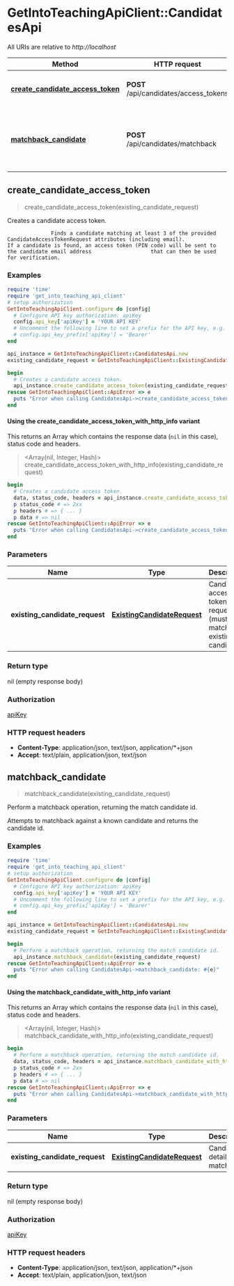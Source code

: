 # GetIntoTeachingApiClient::CandidatesApi

All URIs are relative to *http://localhost*

| Method | HTTP request | Description |
| ------ | ------------ | ----------- |
| [**create_candidate_access_token**](CandidatesApi.md#create_candidate_access_token) | **POST** /api/candidates/access_tokens | Creates a candidate access token. |
| [**matchback_candidate**](CandidatesApi.md#matchback_candidate) | **POST** /api/candidates/matchback | Perform a matchback operation, returning the match candidate id. |


## create_candidate_access_token

> create_candidate_access_token(existing_candidate_request)

Creates a candidate access token.

                  Finds a candidate matching at least 3 of the provided CandidateAccessTokenRequest attributes (including email).                   If a candidate is found, an access token (PIN code) will be sent to the candidate email address                   that can then be used for verification.

### Examples

```ruby
require 'time'
require 'get_into_teaching_api_client'
# setup authorization
GetIntoTeachingApiClient.configure do |config|
  # Configure API key authorization: apiKey
  config.api_key['apiKey'] = 'YOUR API KEY'
  # Uncomment the following line to set a prefix for the API key, e.g. 'Bearer' (defaults to nil)
  # config.api_key_prefix['apiKey'] = 'Bearer'
end

api_instance = GetIntoTeachingApiClient::CandidatesApi.new
existing_candidate_request = GetIntoTeachingApiClient::ExistingCandidateRequest.new({email: 'email_example'}) # ExistingCandidateRequest | Candidate access token request (must match an existing candidate).

begin
  # Creates a candidate access token.
  api_instance.create_candidate_access_token(existing_candidate_request)
rescue GetIntoTeachingApiClient::ApiError => e
  puts "Error when calling CandidatesApi->create_candidate_access_token: #{e}"
end
```

#### Using the create_candidate_access_token_with_http_info variant

This returns an Array which contains the response data (`nil` in this case), status code and headers.

> <Array(nil, Integer, Hash)> create_candidate_access_token_with_http_info(existing_candidate_request)

```ruby
begin
  # Creates a candidate access token.
  data, status_code, headers = api_instance.create_candidate_access_token_with_http_info(existing_candidate_request)
  p status_code # => 2xx
  p headers # => { ... }
  p data # => nil
rescue GetIntoTeachingApiClient::ApiError => e
  puts "Error when calling CandidatesApi->create_candidate_access_token_with_http_info: #{e}"
end
```

### Parameters

| Name | Type | Description | Notes |
| ---- | ---- | ----------- | ----- |
| **existing_candidate_request** | [**ExistingCandidateRequest**](ExistingCandidateRequest.md) | Candidate access token request (must match an existing candidate). |  |

### Return type

nil (empty response body)

### Authorization

[apiKey](../README.md#apiKey)

### HTTP request headers

- **Content-Type**: application/json, text/json, application/*+json
- **Accept**: text/plain, application/json, text/json


## matchback_candidate

> matchback_candidate(existing_candidate_request)

Perform a matchback operation, returning the match candidate id.

Attempts to matchback against a known candidate and returns the candidate id.

### Examples

```ruby
require 'time'
require 'get_into_teaching_api_client'
# setup authorization
GetIntoTeachingApiClient.configure do |config|
  # Configure API key authorization: apiKey
  config.api_key['apiKey'] = 'YOUR API KEY'
  # Uncomment the following line to set a prefix for the API key, e.g. 'Bearer' (defaults to nil)
  # config.api_key_prefix['apiKey'] = 'Bearer'
end

api_instance = GetIntoTeachingApiClient::CandidatesApi.new
existing_candidate_request = GetIntoTeachingApiClient::ExistingCandidateRequest.new({email: 'email_example'}) # ExistingCandidateRequest | Candidate details to matchback.

begin
  # Perform a matchback operation, returning the match candidate id.
  api_instance.matchback_candidate(existing_candidate_request)
rescue GetIntoTeachingApiClient::ApiError => e
  puts "Error when calling CandidatesApi->matchback_candidate: #{e}"
end
```

#### Using the matchback_candidate_with_http_info variant

This returns an Array which contains the response data (`nil` in this case), status code and headers.

> <Array(nil, Integer, Hash)> matchback_candidate_with_http_info(existing_candidate_request)

```ruby
begin
  # Perform a matchback operation, returning the match candidate id.
  data, status_code, headers = api_instance.matchback_candidate_with_http_info(existing_candidate_request)
  p status_code # => 2xx
  p headers # => { ... }
  p data # => nil
rescue GetIntoTeachingApiClient::ApiError => e
  puts "Error when calling CandidatesApi->matchback_candidate_with_http_info: #{e}"
end
```

### Parameters

| Name | Type | Description | Notes |
| ---- | ---- | ----------- | ----- |
| **existing_candidate_request** | [**ExistingCandidateRequest**](ExistingCandidateRequest.md) | Candidate details to matchback. |  |

### Return type

nil (empty response body)

### Authorization

[apiKey](../README.md#apiKey)

### HTTP request headers

- **Content-Type**: application/json, text/json, application/*+json
- **Accept**: text/plain, application/json, text/json

